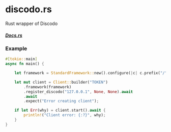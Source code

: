 # discodo.rs
Rust wrapper of Discodo

##### [Docs.rs](https://docs.rs/discodo)

### Example
```rust
#[tokio::main]
async fn main() {

    let framework = StandardFramework::new().configure(|c| c.prefix("/"));

    let mut client = Client::builder("TOKEN")
        .framework(framework)
        .register_discodo("127.0.0.1", None, None).await
        .await
        .expect("Error creating client");

    if let Err(why) = client.start().await {
        println!("Client error: {:?}", why);
    }
}
```
